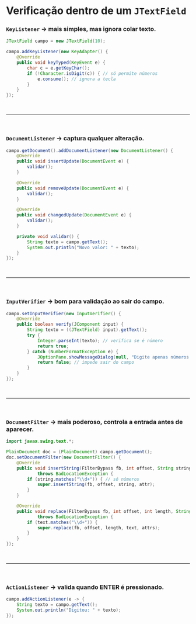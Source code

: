 # Verificação dentro de um `JTextField`

### `KeyListener` → mais simples, mas ignora colar texto.

```java
JTextField campo = new JTextField(10);

campo.addKeyListener(new KeyAdapter() {
    @Override
    public void keyTyped(KeyEvent e) {
        char c = e.getKeyChar();
        if (!Character.isDigit(c)) { // só permite números
            e.consume(); // ignora a tecla
        }
    }
});
```
<br>

---
<br>



### `DocumentListener` → captura qualquer alteração.

```java
campo.getDocument().addDocumentListener(new DocumentListener() {
    @Override
    public void insertUpdate(DocumentEvent e) {
        validar();
    }

    @Override
    public void removeUpdate(DocumentEvent e) {
        validar();
    }

    @Override
    public void changedUpdate(DocumentEvent e) {
        validar();
    }

    private void validar() {
        String texto = campo.getText();
        System.out.println("Novo valor: " + texto);
    }
});

```
<br>

---
<br>



### `InputVerifier` → bom para validação ao sair do campo.

```java
campo.setInputVerifier(new InputVerifier() {
    @Override
    public boolean verify(JComponent input) {
        String texto = ((JTextField) input).getText();
        try {
            Integer.parseInt(texto); // verifica se é número
            return true;
        } catch (NumberFormatException e) {
            JOptionPane.showMessageDialog(null, "Digite apenas números!");
            return false; // impede sair do campo
        }
    }
});

```
<br>

---
<br>



### `DocumentFilter` → mais poderoso, controla a entrada antes de aparecer.

```java
import javax.swing.text.*;

PlainDocument doc = (PlainDocument) campo.getDocument();
doc.setDocumentFilter(new DocumentFilter() {
    @Override
    public void insertString(FilterBypass fb, int offset, String string, AttributeSet attr)
            throws BadLocationException {
        if (string.matches("\\d+")) { // só números
            super.insertString(fb, offset, string, attr);
        }
    }

    @Override
    public void replace(FilterBypass fb, int offset, int length, String text, AttributeSet attrs)
            throws BadLocationException {
        if (text.matches("\\d+")) {
            super.replace(fb, offset, length, text, attrs);
        }
    }
});

```
<br>

---
<br>



### `ActionListener` → valida quando ENTER é pressionado.

```java
campo.addActionListener(e -> {
    String texto = campo.getText();
    System.out.println("Digitou: " + texto);
});

```

